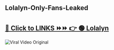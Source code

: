 
 ## Lolalyn-Only-Fans-Leaked

# <h2><a href="https://clipsfans.com/Lolalyn&ref=git">🔗 Click to LINKS ⏩⏩ 👉 🟢 Lolalyn </a></h2>

<a href="https://clipsfans.com/Lolalyn&ref=git" rel="nofollow" data-target="animated-image.originalLink"><img src="https://i.ibb.co.com/xMMVF88/686577567.gif" alt="Viral Video Original" style="max-width: 100%; display: inline-block;" data-target="animated-image.originalImage"></a>
